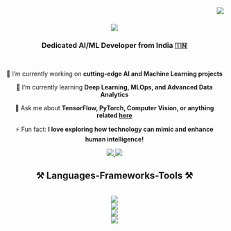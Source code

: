 <img align="right" src="https://visitor-badge.laobi.icu/badge?page_id=underdevv16.underdevv16" />

<h1 align="center">
    <img src="https://readme-typing-svg.herokuapp.com/?font=Righteous&size=35&center=true&vCenter=true&width=500&height=70&duration=4000&lines=👋+Hi+There!;+I'm+Dev+Vidit!;" />
</h1>

<h3 align="center">Dedicated AI/ML Developer from India 🇮🇳</h3>

<br/>

<div align="center">
  
  🔭 I’m currently working on **cutting-edge AI and Machine Learning projects**
  
  🌱 I’m currently learning **Deep Learning, MLOps, and Advanced Data Analytics**
  
  💬 Ask me about **TensorFlow, PyTorch, Computer Vision, or anything related [here](https://github.com/underdevv16/underdevv16/issues)**
  
  ⚡ Fun fact: **I love exploring how technology can mimic and enhance human intelligence!**
  
</div>

<div align="center"> 
  <a href="mailto:viditdev@gmail.com">
    <img src="https://img.shields.io/badge/Gmail-333333?style=for-the-badge&logo=gmail&logoColor=red" />
  </a>
  <a href="https://www.linkedin.com/in/dev-vidit/" target="_blank">
    <img src="https://img.shields.io/badge/LinkedIn-0077B5?style=for-the-badge&logo=linkedin&logoColor=white" target="_blank" />
  </a>
</div>

<h2 align="center">⚒️ Languages-Frameworks-Tools ⚒️</h2>
<br/>
<div align="center">
    <img src="https://skillicons.dev/icons?i=c, cpp, py, mysql" /><br> <!-- Languages -->
    <img src="https://skillicons.dev/icons?i=ai, anaconda, opencv, sklearn, tensorflow, pytorch, azure" /><br> <!-- AI/ML related -->
    <img src="https://skillicons.dev/icons?i=vscode, raspberrypi, matlab, arduino" /><br> <!-- Frameworks -->
    <img src="https://skillicons.dev/icons?i=git, github, latex, " /><br> <!-- Others -->
</div>

<!--
**underdevv16/underdevv16** is a ✨ _special_ ✨ repository because its `README.md` (this file) appears on your GitHub profile.

Here are some ideas to get you started:

- 🔭 I’m currently working on ...
- 🌱 I’m currently learning ...
- 👯 I’m looking to collaborate on ...
- 🤔 I’m looking for help with ...
- 💬 Ask me about ...
- 📫 How to reach me: ...
- 😄 Pronouns: ...
- ⚡ Fun fact: ...
-->
